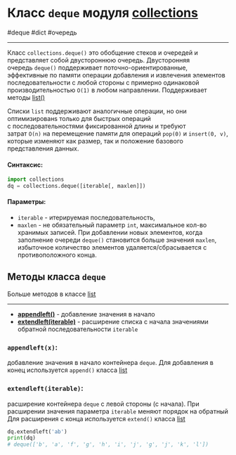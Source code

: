 # Класс `deque` модуля [collections](_collections%20-%20модуль.md)
#deque #dict #очередь
***
Класс `collections.deque()` это обобщение стеков и очередей и представляет собой двустороннюю очередь. Двусторонняя очередь `deque()` поддерживает поточно-ориентированные, эффективные по памяти операции добавления и извлечения элементов последовательности с любой стороны с примерно одинаковой производительностью `O(1)` в любом направлении.
Поддерживает методы [list()](../../../Встроенные%20возможности%20Python/list/_list%20-%20тип%20данных.md)

Списки `list` поддерживают аналогичные операции, но они оптимизированs только для быстрых операций с последовательностями фиксированной длины и требуют затрат `O(n)` на перемещение памяти для операций `pop(0)` и `insert(0, v)`, которые изменяют как размер, так и положение базового представления данных.

#### Синтаксис:

```python
import collections
dq = collections.deque([iterable[, maxlen]])
```

#### Параметры:

-   `iterable` - итерируемая последовательность,
-   `maxlen` - не обязательный параметр `int`, максимальное кол-во хранимых записей. При добавлении новых элементов, когда заполнение очереди `deque()` становится больше значения `maxlen`, избыточное количество элементов удаляется/сбрасывается с противоположного конца.

## Методы класса `deque`
Больше методов в классе [list](../../../Встроенные%20возможности%20Python/list/_list%20-%20тип%20данных.md)
***
- **[appendleft()](#appendleft)** - добавление значения в начало
- **[extendleft(iterable)](#extendleft%20iterable)** - расширение списка с начала значениями обратной последовательности `iterable` 

### `appendleft(x)`:
добавление значения в начало контейнера `deque`. Для добавления в конец используется `append()` класса [list](../../../Встроенные%20возможности%20Python/list/_list%20-%20тип%20данных.md)

### `extendleft(iterable)`:
расширение контейнера `deque` с левой стороны (с начала). При расширении значения параметра `iterable` меняют порядок на обратный
Для расширения с конца используется `extend()` класса [list](../../../Встроенные%20возможности%20Python/list/_list%20-%20тип%20данных.md)
```python
dq.extendleft('ab')
print(dq)
# deque(['b', 'a', 'f', 'g', 'h', 'i', 'j', 'g', 'j', 'k', 'l'])
```

